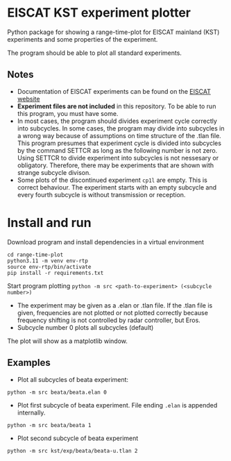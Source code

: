 # EISCAT KST experiment plotter

Python package for showing a range-time-plot for EISCAT mainland (KST) experiments and some properties of the experiment.

The program should be able to plot all standard experiments.

## Notes
- Documentation of EISCAT experiments can be found on the [EISCAT website](https://eiscat.se/scientist/schedule/experiments/)
- **Experiment files are not included** in this repository. To be able to run this program, you must have some. 
- In most cases, the program should divides experiment cycle correctly into subcycles. In some cases, the program may divide into subcycles in a wrong way because of assumptions on time structure of the .tlan file. This program presumes that experiment cycle is divided into subcycles by the command SETTCR as long as the following number is not zero. Using SETTCR to divide experiment into subcycles is not nessesary or obligatory. Therefore, there may be experiments that are shown with strange subcycle divison.
- Some plots of the discontinued experiment `cp1l` are empty. This is correct behaviour. The experiment starts with an empty subcycle and every fourth subcycle is without transmission or reception. 


# Install and run
Download program and install dependencies in a virtual environment
```git clone git@github.com:jsatuit/range-time-plot.git
cd range-time-plot
python3.11 -m venv env-rtp
source env-rtp/bin/activate
pip install -r requirements.txt
```
Start program plotting
`python -m src <path-to-experiment> (<subcycle number>)`

- The experiment may be given as a .elan or .tlan file. If the .tlan file is given, frequencies are not plotted or not plotted correctly because frequency shifting is not controlled by radar controller, but Eros.
- Subcycle number 0 plots all subcycles (default)

The plot will show as a matplotlib window.

## Examples
- Plot all subcycles of beata experiment:

`python -m src beata/beata.elan 0`

- Plot first subcycle of beata experiment. File ending `.elan` is appended internally.

`python -m src beata/beata 1`

- Plot second subcycle of beata experiment

`python -m src kst/exp/beata/beata-u.tlan 2`
